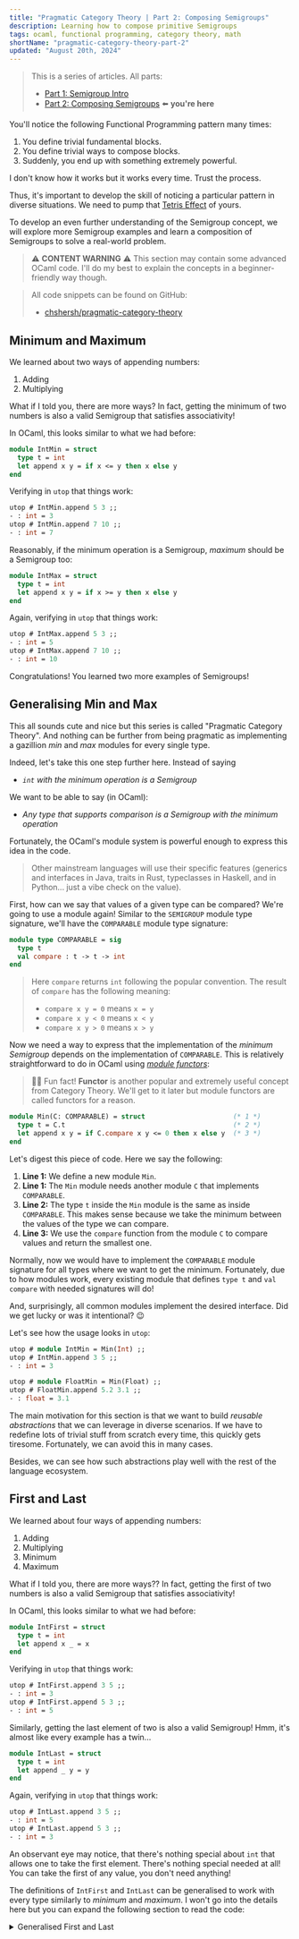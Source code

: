 ```yaml
---
title: "Pragmatic Category Theory | Part 2: Composing Semigroups"
description: Learning how to compose primitive Semigroups
tags: ocaml, functional programming, category theory, math
shortName: "pragmatic-category-theory-part-2"
updated: "August 20th, 2024"
---
```


> This is a series of articles. All parts:
>
> - [Part 1: Semigroup Intro][part-1]
> - [Part 2: Composing Semigroups][part-2] ⬅️ **you're here**

[part-1]: 2024-07-30-pragmatic-category-theory-part-01.html
[part-2]: 2024-08-19-pragmatic-category-theory-part-02.html

You'll notice the following Functional Programming pattern many times:

1. You define trivial fundamental blocks.
2. You define trivial ways to compose blocks.
3. Suddenly, you end up with something extremely powerful.

I don't know how it works but it works every time. Trust the process.

Thus, it's important to develop the skill of noticing a particular pattern in diverse situations. We need to pump that [Tetris Effect](https://en.wikipedia.org/wiki/Tetris_effect) of yours.

To develop an even further understanding of the Semigroup concept, we will explore more Semigroup examples and learn a composition of Semigroups to solve a real-world problem.

> ⚠️ **CONTENT WARNING** ⚠️ This section may contain some advanced OCaml code. I'll do my best to explain the concepts in a beginner-friendly way though.

> All code snippets can be found on GitHub:
>
> - [chshersh/pragmatic-category-theory](https://github.com/chshersh/pragmatic-category-theory)

## Minimum and Maximum

We learned about two ways of appending numbers:

1. Adding
2. Multiplying

What if I told you, there are more ways? In fact, getting the minimum of two numbers is also a valid Semigroup that satisfies associativity!

In OCaml, this looks similar to what we had before:

```ocaml
module IntMin = struct
  type t = int
  let append x y = if x <= y then x else y
end
```

Verifying in `utop` that things work:

```ocaml
utop # IntMin.append 5 3 ;;
- : int = 3
utop # IntMin.append 7 10 ;;
- : int = 7
```

Reasonably, if the minimum operation is a Semigroup, _maximum_ should be a Semigroup too:

```ocaml
module IntMax = struct
  type t = int
  let append x y = if x >= y then x else y
end
```

Again, verifying in `utop` that things work:

```ocaml
utop # IntMax.append 5 3 ;;
- : int = 5
utop # IntMax.append 7 10 ;;
- : int = 10
```

Congratulations! You learned two more examples of Semigroups!

## Generalising Min and Max

This all sounds cute and nice but this series is called "Pragmatic Category Theory". And nothing can be further from being pragmatic as implementing a gazillion _min_ and _max_ modules for every single type.

Indeed, let's take this one step further here. Instead of saying

- _`int` with the minimum operation is a Semigroup_

We want to be able to say (in OCaml):

- _Any type that supports comparison is a Semigroup with the minimum operation_

Fortunately, the OCaml's module system is powerful enough to express this idea in the code.

> Other mainstream languages will use their specific features (generics and interfaces in Java, traits in Rust, typeclasses in Haskell, and in Python... just a vibe check on the value).

First, how can we say that values of a given type can be compared? We're going to use a module again! Similar to the `SEMIGROUP` module type signature, we'll have the `COMPARABLE` module type signature:

```ocaml
module type COMPARABLE = sig
  type t
  val compare : t -> t -> int
end
```

> Here `compare` returns `int` following the popular convention. The result of `compare` has the following meaning:
> - `compare x y = 0` means `x = y`
> - `compare x y < 0` means `x < y`
> - `compare x y > 0` means `x > y`

Now we need a way to express that the implementation of the _minimum Semigroup_ depends on the implementation of `COMPARABLE`. This is relatively straightforward to do in OCaml using [_module functors_](https://ocaml.org/docs/functors):

> 👩‍🔬 Fun fact! **Functor** is another popular and extremely useful concept from Category Theory. We'll get to it later but module functors are called functors for a reason.

```ocaml
module Min(C: COMPARABLE) = struct                      (* 1 *)
  type t = C.t                                          (* 2 *)
  let append x y = if C.compare x y <= 0 then x else y  (* 3 *)
end
```

Let's digest this piece of code. Here we say the following:

1. **Line 1:** We define a new module `Min`.
2. **Line 1:** The `Min` module needs another module `C` that implements `COMPARABLE`.
3. **Line 2:** The type `t` inside the `Min` module is the same as inside `COMPARABLE`. This makes sense because we take the minimum between the values of the type we can compare.
4. **Line 3:** We use the `compare` function from the module `C` to compare values and return the smallest one.

Normally, now we would have to implement the `COMPARABLE` module signature for all types where we want to get the minimum. Fortunately, due to how modules work, every existing module that defines `type t` and `val compare` with needed signatures will do!

And, surprisingly, all common modules implement the desired interface. Did we get lucky or was it intentional? 😉

Let's see how the usage looks in `utop`:

```ocaml
utop # module IntMin = Min(Int) ;;
utop # IntMin.append 3 5 ;;
- : int = 3

utop # module FloatMin = Min(Float) ;;
utop # FloatMin.append 5.2 3.1 ;;
- : float = 3.1
```

The main motivation for this section is that we want to build _reusable abstractions_ that we can leverage in diverse scenarios. If we have to redefine lots of trivial stuff from scratch every time, this quickly gets tiresome. Fortunately, we can avoid this in many cases.

Besides, we can see how such abstractions play well with the rest of the language ecosystem.

## First and Last

We learned about four ways of appending numbers:

1. Adding
2. Multiplying
3. Minimum
4. Maximum

What if I told you, there are more ways?? In fact, getting the first of two numbers is also a valid Semigroup that satisfies associativity!

In OCaml, this looks similar to what we had before:

```ocaml
module IntFirst = struct
  type t = int
  let append x _ = x
end
```

Verifying in `utop` that things work:

```ocaml
utop # IntFirst.append 3 5 ;;
- : int = 3
utop # IntFirst.append 5 3 ;;
- : int = 5
```

Similarly, getting the last element of two is also a valid Semigroup! Hmm, it's almost like every example has a twin...

```ocaml
module IntLast = struct
  type t = int
  let append _ y = y
end
```

Again, verifying in `utop` that things work:

```ocaml
utop # IntLast.append 3 5 ;;
- : int = 5
utop # IntLast.append 5 3 ;;
- : int = 3
```

An observant eye may notice, that there's nothing special about `int` that allows one to take the first element. There's nothing special needed at all! You can take the first of any value, you don't need anything!

The definitions of `IntFirst` and `IntLast` can be generalised to work with every type similarly to _minimum_ and _maximum_. I won't go into the details here but you can expand the following section to read the code:

<details>
  <summary>Generalised First and Last</summary>
```ocaml
module First(T : sig type t end) = struct
  type t = T.t
  let append x _ = x
end

module Last(T : sig type t end) = struct
  type t = T.t
  let append _ y = y
end
```
</details>

## Taking a step back

We learned about six ways of appending numbers:

1. Adding
2. Multiplying
3. Minimum
4. Maximum
5. First
6. Last

What if I told you, there are more ways???

But let's take a step back. You might start thinking, "Aren't we stretching the definition of _append_ too much?"

Indeed, I can follow this train of thought:

- Concatenating two strings is kinda like append, ok.
- Adding two numbbers — fine, append too.
- Minimum and Maximum — well, we're not really _appending_, we're _choosing_.
- Last and First — we can't be further from _appending_! We're, in fact, _discarding_ values!

You can see that English doesn't precisely describe the concept. Math is strict. It doesn't try to be fancy. It just says that a Semigroup has a _binary associative operation_. It doesn't name it but we need names to communicate ideas with each other.

If we think about _types as sets_ (e.g. `bool` is a set that has only two elements: `true` and `false`; `int` is a set that has 2^64 elements, etc.), we can view Semigroup is a function that picks two elements from a set and returns another element. This element can be one of the given two or completely different.

This concept visualised:

![A set view of Semigroup](https://dev-to-uploads.s3.amazonaws.com/uploads/articles/sbu1jfwv4j24hhs44xox.png)

This is not the true Category Theory definition of a Semigroup but it's equivalent and helps build the intuition.

You can see that when presented like this, the binary associative operation in Semigroup is not always the strict **append** in the English meaning. For this reason, such an operation doesn't usually have a name in OCaml or other FP languages.

OCaml can define custom operators. So, another common definition of `SEMIGROUP` is the following:

```ocaml
module type SEMIGROUP = sig
  type t
  val (<+>) : t -> t -> t
end
```

But let's stick with `append` for now. Abusing operators can get out of hand pretty quickly.

## List

Let's look at another example of a Semigroup. We know that we can concatenate strings and this is a valid Semigroup. But why stop here? We can also concatenate lists, arrays, vectors, sequences, trees, and so on.

So List is also a valid Semigroup with `append` being list concatenation (the `@` operator in OCaml).

If we fix the list element type to something like `int`, we can define the list Semigroup trivially:

```ocaml
module IntList = struct
  type t = int list
  let append = ( @ )
end
```

To go one step further, and define a single `List` Semigroup for all lists, we need to parametrise our `List` module with a module that has just type and this type will be our list element:

```ocaml
module List(T : sig type t end) = struct
  type t = T.t list
  let append = ( @ )
end
```

I won't go into the details of what's going on but because we can't say `type t = 'a list`, we need to bring the type of a list element externally, so we'll depend on an anonymous module that has only type `t` inside.

The implementation looks scary but the usage in `utop` is no different from our `Min` module from before:

```ocaml
utop # module IntList = List(Int) ;;
utop # IntList.append [3; 1; 2] [4; 5] ;;
- : int list = [3; 1; 2; 4; 5]
```

## Pair

You'll be laughing to learn that all of the content before was just a preamble to this section. The title of this part is "Composing Semigroups", so let's finally learn how to compose Semigroups.

So, okay, we can concatenate two strings. We also can append two numbers. What if I want to concatenate two strings **AND** append two numbers AT THE SAME TIME?

If I can append things, it's natural to desire to append multiple different things simultaneously.

In other words, if I have _a pair of things_, I want to append two pairs, where the first elements of a pair are appended, and the second elements of the pairs are appended correspondingly.

So, to rephrase: if a type `a` is a Semigroup and type `b` is a Semigroup then a pair of types `a * b` is naturally a Semigroup.

In OCaml, this can be implemented straightforwardly using module functors again.

```ocaml
module Pair(S1: SEMIGROUP) (S2: SEMIGROUP) = struct  (* 1 *)
  type t = S1.t * S2.t                               (* 2 *)
                                                     (* 3 *)
  let append (a1, b1) (a2, b2) =                     (* 4 *)
    (S1.append a1 a2, S2.append b1 b2)               (* 5 *)
end
```

What it says:

1. **Line 1:** We define a Semigroup called `Pair`.
2. **Line 1:** It depends on two other Semigroups called `S1` and `S2` respectively.
3. **Line 2:** Our type is a pair of types `S1.t` and `S2.t`. So we just create a pair of two given types.
4. **Line 4:** Our `append` takes two pairs, so we pattern match on them immediately.
5. **Line 5:** When we append two pairs, we append the first elements using the `append` operation from `S1` and the second elements using `append` from `S2`.

> ⚠️ **SPOILER ALERT:** Did I mention that two components of a pair are appended independently, meaning that they can be appended in parallel for a performance increase? 🤫

This may look scary but I hope that the usage example in `utop` clarifies things:

```ocaml
utop # module PairStringInt = Pair(String)(IntAdd) ;;
utop # PairStringInt.append ("foo", 3) ("bar", 5) ;;
- : string * int = ("foobar", 8)
```

Another cute usage is finding the minimum and maximum among multiple numbers simultaneously.

We can easily find the minimum and maximum among three numbers using a composition of the `Min` and `Max` semigroups:

```ocaml
utop # module MinMax = Pair(Min(Int))(Max(Int)) ;;
utop # MinMax.append (3, 3) (MinMax.append (7, 7) (5, 5)) ;;
- : int * int = (3, 7)
```

This may look intimidating, so let's debug this code using the famous FP technique called **equational reasoning**. We will just apply functions step-by-step to arrive at our result.

```ocaml
MinMax.append (3, 3) (MinMax.append (7, 7) (5, 5))
= MinMax.append (3, 3) (5, 7)
= (3, 7)
```

The _min_ operation knows nothing about _max_, and _max_ knows nothing about _min_. They work on different parts of a pair independently. And by composing them, we're able to calculate both operations at the same time.

Generalising this usage from three pairs to a list, we can find the minimum, maximum, sum, product, first, and last element of the list in **ONE SINGLE TRAVERSAL**! It becomes just a matter of composing the needed Semigroups, and we'll look into this example in detail in one of the future parts.

## This is getting "chunky"

Now, let's look at a promised real-world example.

I'm developing a [GitHub TUI](https://github.com/chshersh/github-tui) in OCaml. The TUI rendering might get complex since at the end of the day, everything needs to be printed as lines to the terminal. But a single line might contain different parts formatted differently (some are bold, some are not; some are coloured, some are not);

![GitHub TUI Example](https://dev-to-uploads.s3.amazonaws.com/uploads/articles/6nfpzl2eml4oykvir8h4.png)

So I defined a `chunk` type to represent a part of the string with formatting:

```ocaml
(* --- chunk.mli --- *)
type t = {
  styles : Style.t;
  string : string;
}
```

And so my line of text is a list of chunks. But here's the catch.

During rendering, I need to know the length of strings, so I can do padding and alignment properly. Traversing the entire list of chunks to calculate its length every time is quite expensive. So I'm just storing the length of the line alongside the list of chunks. And when I'm appending two lines, I'm appending their lengths respectively.

In the code, it looks like this:

```ocaml
(* --- line.mli --- *)
type t

(** Append two lines into a single line. *)
val append : t -> t -> t


(* --- line.ml --- *)
type t = {
  chunks : Chunk.t list;
  length : int;
}

let append line1 line2 =
  let chunks = line1.chunks @ line2.chunks in
  let length = line1.length + line2.length in
  { chunks; length }
```

Essentially, I created a Pair Semigroup by composing the Int Add Semigroup and List Semigroup.

This series is called "Pragmatic Category Theory", and it's more pragmatic to create a custom record with the custom `append` operation rather than using the `Pair` module functors machinery directly. So an important lesson here:

- **Ideas > Implementations**

If you have enough programming experience, you can come up with this simple `line` type on your own without knowing the concept of Semigroup. After all, then something is really good, you naturally tend to use it more, even if you're not aware of all the underlying concepts.

However, in this rendering example, the _associativity_ property of a Semigroup becomes extremely crucial. And since this part is reaching its limit, we'll look into associativity closely in the next part.

## Conclusion

I hope this section was still interesting! Maybe some things look not so useful, or too trivial while others look too complex.

Semigroup is a **deep** concept, so I hope that a smooth introduction will help to demystify it even if unloading the entire context takes a while.

In the next section, we'll finally learn why associativity matters. And there'll be many more pragmatic examples. Be patient!

## Acknowledgement

Many thanks to people who proofread the early draft of this article and shared their invaluable feedback: [_____C](https://x.com/_____C) [sverien](https://x.com/sverien)
